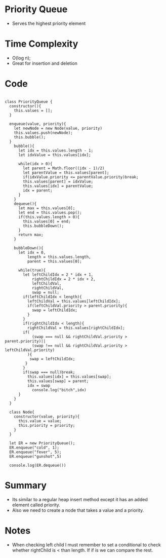 # Priority Queue
- Serves the highest priority element
# Time Complexity 
- O(log n);
- Great for insertion and deletion
# Code 
```

class PriorityQueue {
  constructor(){
    this.values = [];
  }

  enqueue(value, priority){
    let newNode = new Node(value, priority)
    this.values.push(newNode);
    this.bubble();
  }
    bubble(){
      let idx = this.values.length - 1;
      let idxValue = this.values[idx];

      while(idx > 0){
        let parent = Math.floor((idx - 1)/2)
        let parentValue = this.values[parent];
        if(idxValue.priority <= parentValue.priority)break;
        this.values[parent] = idxValue;
        this.values[idx] = parentValue;
        idx = parent;
      }
    }
    dequeue(){
      let max = this.values[0];
      let end = this.values.pop();
      if(this.values.length > 0){
        this.values[0] = end;
        this.bubbleDown();
      }
      return max;
    }

    bubbleDown(){
      let idx = 0, 
          length = this.values.length, 
          parent = this.values[0];

      while(true){
        let leftChildIdx = 2 * idx + 1,
            rightChildIdx = 2 * idx + 2, 
            leftChildVal, 
            rightChildVal, 
            swap = null;
        if(leftChildIdx < length){
          leftChildVal = this.values[leftChildIdx];
          if(leftChildVal.priority > parent.priority){
            swap = leftChildIdx;
          }
        }
        if(rightChildIdx < length){
          rightChildVal = this.values[rightChildIdx];
        if(
            (swap === null && rightChildVal.priority > parent.priority)||
            (swap !== null && rightChildVal.priority > leftChildVal.priority)
          ){
           swap = leftChildIdx;
         }
        }
        if(swap === null)break;
          this.values[idx] = this.values[swap];
          this.values[swap] = parent;
          idx = swap
            console.log("bitch",idx)   
      }
    }
  }

  class Node{
    constructor(value, priority){
      this.value = value;
      this.priority = priority;
    }
  }

  let ER = new PriorityQueue();
  ER.enqueue("cold", 1);
  ER.enqueue("fever", 5);
  ER.enqueue("gunshot",5)

  console.log(ER.dequeue())
  ```
# Summary
- Its similar to a regular heap insert method except it has an added element called priority. 
- Also we need to create a node that takes a value and a priority.

# Notes
- When checking left child I must remember to set a conditional to check whether rightChild is < than length. If if is we can compare the rest.